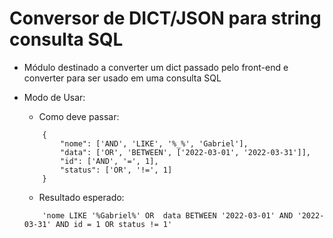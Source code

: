 # Conversor de DICT/JSON para string consulta SQL
- Módulo destinado a converter um dict passado pelo front-end e converter para ser usado em uma consulta SQL

- Modo de Usar:

    - Como deve passar:
    ```
        {
            "nome": ['AND', 'LIKE', '%_%', 'Gabriel'],
            "data": ['OR', 'BETWEEN', ['2022-03-01', '2022-03-31']],
            "id": ['AND', '=', 1],
            "status": ['OR', '!=', 1]
        }
    ```


    - Resultado esperado:
    ```
        'nome LIKE '%Gabriel%' OR  data BETWEEN '2022-03-01' AND '2022-03-31' AND id = 1 OR status != 1'
    ```
